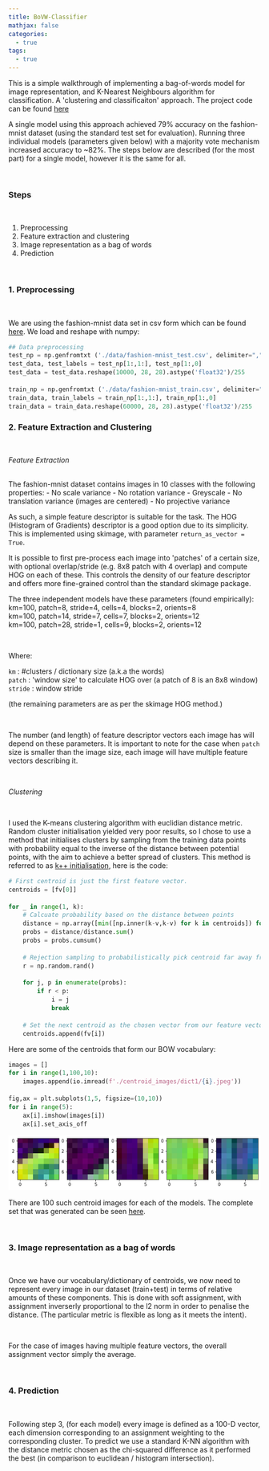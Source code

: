 ```yaml
---
title: BoVW-Classifier
mathjax: false
categories:
  - true
tags:
  - true
---
```


This is a simple walkthrough of implementing a bag-of-words model for image representation, and K-Nearest Neighbours algorithm for classification. A 'clustering and classificaiton' approach. The project code can be found [here](https://github.com/mwcoleman/BoVW-classifier)


A single model using this approach achieved 79% accuracy on the fashion-mnist dataset (using the standard test set for evaluation). Running three individual models (parameters given below) with a majority vote mechanism increased accuracy to ~82%. The steps below are described (for the most part) for a single model, however it is the same for all.

<br>

### Steps

<br>

1. Preprocessing
2. Feature extraction and clustering
3. Image representation as a bag of words
4. Prediction

<br>



### 1. Preprocessing

<br>

We are using the fashion-mnist data set in csv form which can be found [here](https://www.kaggle.com/zalando-research/fashionmnist). We load and reshape with numpy:


```python
## Data preprocessing
test_np = np.genfromtxt ('./data/fashion-mnist_test.csv', delimiter=",")
test_data, test_labels = test_np[1:,1:], test_np[1:,0]
test_data = test_data.reshape(10000, 28, 28).astype('float32')/255

train_np = np.genfromtxt ('./data/fashion-mnist_train.csv', delimiter=",")
train_data, train_labels = train_np[1:,1:], train_np[1:,0]
train_data = train_data.reshape(60000, 28, 28).astype('float32')/255
```

### 2. Feature Extraction and Clustering

<br>

*Feature Extraction*

<br>
The fashion-mnist dataset contains images in 10 classes with the following properties:
- No scale variance
- No rotation variance
- Greyscale
- No translation variance (images are centered)
- No projective variance

As such, a simple feature descriptor is suitable for the task. The HOG (Histogram of Gradients) descriptor is a good option due to its simplicity. This is implemented using skimage, with parameter `return_as_vector = True`.

It is possible to first pre-process each image into 'patches' of a certain size, with optional overlap/stride (e.g. 8x8 patch with 4 overlap) and compute HOG on each of these. This controls the density of our feature descriptor and offers more fine-grained control than the standard skimage package.

The three independent models have these parameters (found empirically):  
km=100, patch=8, stride=4, cells=4, blocks=2, orients=8  
km=100, patch=14, stride=7, cells=7, blocks=2, orients=12  
km=100, patch=28, stride=1, cells=9, blocks=2, orients=12  

<br>

Where:  
  
`km` :  #clusters / dictionary size (a.k.a the words)  
`patch` : 'window size' to calculate HOG over (a patch of 8 is an 8x8 window)   
`stride` : window stride  
  
(the remaining parameters are as per the skimage HOG method.)

<br>

The number (and length) of feature descriptor vectors each image has will depend on these parameters. It is important to note for the case when `patch` size is smaller than the image size, each image will have multiple feature vectors describing it. 

<br>

*Clustering*

<br>

I used the K-means clustering algorithm with euclidian distance metric. Random cluster initialisation yielded very poor results, so I chose to use a method that initialises clusters by sampling from the training data points with probability equal to the inverse of the distance between potential points, with the aim to achieve a better spread of clusters. This method is referred to as [k++ initialisation](http://ilpubs.stanford.edu:8090/778/1/2006-13.pdf), here is the code:


```python
# First centroid is just the first feature vector.
centroids = [fv[0]]

for _ in range(1, k):
    # Calcuate probability based on the distance between points
    distance = np.array([min([np.inner(k-v,k-v) for k in centroids]) for v in fv])
    probs = distance/distance.sum()
    probs = probs.cumsum()

    # Rejection sampling to probabilistically pick centroid far away from existing
    r = np.random.rand()

    for j, p in enumerate(probs):
        if r < p:
            i = j
            break

    # Set the next centroid as the chosen vector from our feature vector space
    centroids.append(fv[i])
```

Here are some of the centroids that form our BOW vocabulary:


```python
images = []
for i in range(1,100,10):
    images.append(io.imread(f'./centroid_images/dict1/{i}.jpeg'))

fig,ax = plt.subplots(1,5, figsize=(10,10))
for i in range(5):
    ax[i].imshow(images[i])
    ax[i].set_axis_off

```


    
![png](../images/BoVW-Classifier_files/output_6_0.png)
    


There are 100 such centroid images for each of the models. The complete set that was generated can be seen [here](https://github.com/mwcoleman/BoVW-classifier/tree/main/centroid_images).

<br>


### 3. Image representation as a bag of words

<br>

Once we have our vocabulary/dictionary of centroids, we now need to represent every image in our dataset (train+test) in terms of relative amounts of these components. This is done with soft assignment, with assignment inverserly proportional to the l2 norm in order to penalise the distance. (The particular metric is flexible as long as it meets the intent).

<br>

For the case of images having multiple feature vectors, the overall assignment vector simply the average.

<br>



### 4. Prediction

<br>

Following step 3, (for each model) every image is defined as a 100-D vector, each dimension corresponding to an assignment weighting to the corresponding cluster. To predict we use a standard K-NN algorithm with the distance metric chosen as the chi-squared difference as it performed the best (in comparison to euclidean / histogram intersection).
